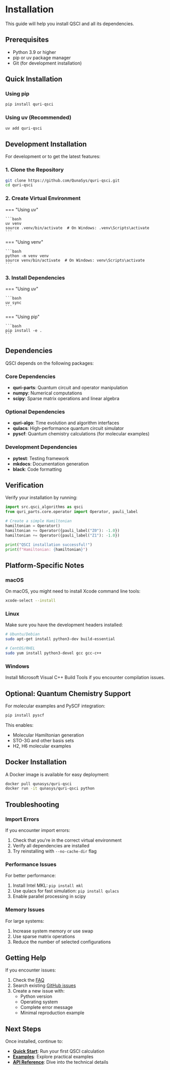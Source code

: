 # Installation

This guide will help you install QSCI and all its dependencies.

## Prerequisites

- Python 3.9 or higher
- pip or uv package manager
- Git (for development installation)

## Quick Installation

### Using pip

```bash
pip install quri-qsci
```

### Using uv (Recommended)

```bash
uv add quri-qsci
```

## Development Installation

For development or to get the latest features:

### 1. Clone the Repository

```bash
git clone https://github.com/QunaSys/quri-qsci.git
cd quri-qsci
```

### 2. Create Virtual Environment

=== "Using uv"

    ```bash
    uv venv
    source .venv/bin/activate  # On Windows: .venv\Scripts\activate
    ```

=== "Using venv"

    ```bash
    python -m venv venv
    source venv/bin/activate  # On Windows: venv\Scripts\activate
    ```

### 3. Install Dependencies

=== "Using uv"

    ```bash
    uv sync
    ```

=== "Using pip"

    ```bash
    pip install -e .
    ```

## Dependencies

QSCI depends on the following packages:

### Core Dependencies
- **quri-parts**: Quantum circuit and operator manipulation
- **numpy**: Numerical computations
- **scipy**: Sparse matrix operations and linear algebra

### Optional Dependencies
- **quri-algo**: Time evolution and algorithm interfaces
- **qulacs**: High-performance quantum circuit simulator
- **pyscf**: Quantum chemistry calculations (for molecular examples)

### Development Dependencies
- **pytest**: Testing framework
- **mkdocs**: Documentation generation
- **black**: Code formatting

## Verification

Verify your installation by running:

```python
import src.qsci_algorithms as qsci
from quri_parts.core.operator import Operator, pauli_label

# Create a simple Hamiltonian
hamiltonian = Operator()
hamiltonian += Operator({pauli_label("Z0"): -1.0})
hamiltonian += Operator({pauli_label("Z1"): -1.0})

print("QSCI installation successful!")
print(f"Hamiltonian: {hamiltonian}")
```

## Platform-Specific Notes

### macOS
On macOS, you might need to install Xcode command line tools:

```bash
xcode-select --install
```

### Linux
Make sure you have the development headers installed:

```bash
# Ubuntu/Debian
sudo apt-get install python3-dev build-essential

# CentOS/RHEL
sudo yum install python3-devel gcc gcc-c++
```

### Windows
Install Microsoft Visual C++ Build Tools if you encounter compilation issues.

## Optional: Quantum Chemistry Support

For molecular examples and PySCF integration:

```bash
pip install pyscf
```

This enables:
- Molecular Hamiltonian generation
- STO-3G and other basis sets  
- H2, H6 molecular examples

## Docker Installation

A Docker image is available for easy deployment:

```bash
docker pull qunasys/quri-qsci
docker run -it qunasys/quri-qsci python
```

## Troubleshooting

### Import Errors

If you encounter import errors:

1. Check that you're in the correct virtual environment
2. Verify all dependencies are installed
3. Try reinstalling with `--no-cache-dir` flag

### Performance Issues

For better performance:

1. Install Intel MKL: `pip install mkl`
2. Use qulacs for fast simulation: `pip install qulacs`
3. Enable parallel processing in scipy

### Memory Issues

For large systems:

1. Increase system memory or use swap
2. Use sparse matrix operations
3. Reduce the number of selected configurations

## Getting Help

If you encounter issues:

1. Check the [FAQ](faq.md)
2. Search existing [GitHub issues](https://github.com/QunaSys/quri-qsci/issues)
3. Create a new issue with:
   - Python version
   - Operating system
   - Complete error message
   - Minimal reproduction example

## Next Steps

Once installed, continue to:

- **[Quick Start](quickstart.md)**: Run your first QSCI calculation
- **[Examples](examples/basic_usage.md)**: Explore practical examples
- **[API Reference](api/)**: Dive into the technical details